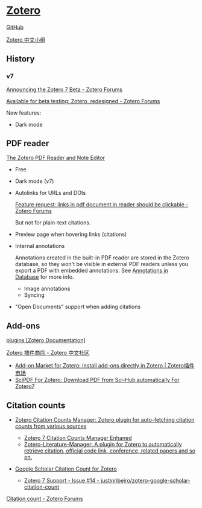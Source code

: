# [Zotero](https://www.zotero.org/)
[GitHub](https://github.com/zotero/zotero)

[Zotero 中文小组](https://zotero-chinese.com/)

## History
### v7
[Announcing the Zotero 7 Beta - Zotero Forums](https://forums.zotero.org/discussion/105094/announcing-the-zotero-7-beta)

[Available for beta testing: Zotero, redesigned - Zotero Forums](https://forums.zotero.org/discussion/111074/available-for-beta-testing-zotero-redesigned)

New features:
- Dark mode

## PDF reader
[The Zotero PDF Reader and Note Editor](https://www.zotero.org/support/pdf_reader)

- Free
- Dark mode (v7)
- Autolinks for URLs and DOIs

  [Feature request: links in pdf document in reader should be clickable - Zotero Forums](https://forums.zotero.org/discussion/95485/feature-request-links-in-pdf-document-in-reader-should-be-clickable)

  But not for plain-text citations.

- Preview page when hovering links (citations)
- Internal annotations

  Annotations created in the built-in PDF reader are stored in the Zotero database, so they won't be visible in external PDF readers unless you export a PDF with embedded annotations. See [Annotations in Database](https://www.zotero.org/support/kb/annotations_in_database) for more info.

  - Image annotations
  - Syncing
- "Open Documents" support when adding citations

## Add-ons
[plugins \[Zotero Documentation\]](https://www.zotero.org/support/plugins)

[Zotero 插件商店 - Zotero 中文社区](https://plugins.zotero-chinese.com)

- [Add-on Market for Zotero: Install add-ons directly in Zotero | Zotero插件市场](https://github.com/syt2/zotero-addons)
- [SciPDF For Zotero: Download PDF from Sci-Hub automatically For Zotero7](https://github.com/syt2/zotero-scipdf)

## Citation counts
- [Zotero Citation Counts Manager: Zotero plugin for auto-fetching citation counts from various sources](https://github.com/eschnett/zotero-citationcounts)
  - [Zotero 7 Citation Counts Manager Enhaned](https://github.com/FrLars21/ZoteroCitationCountsManager)
  - [Zotero-Literature-Manager: A plugin for Zotero to automatically retrieve citation, official code link, conference, related papers and so on.](https://github.com/AlbertShenC/Zotero-Literature-Manager)

- [Google Scholar Citation Count for Zotero](https://github.com/justinribeiro/zotero-google-scholar-citation-count)
  - [Zotero 7 Support - Issue #14 - justinribeiro/zotero-google-scholar-citation-count](https://github.com/justinribeiro/zotero-google-scholar-citation-count/issues/14)

[Citation count - Zotero Forums](https://forums.zotero.org/discussion/77638/citation-count)